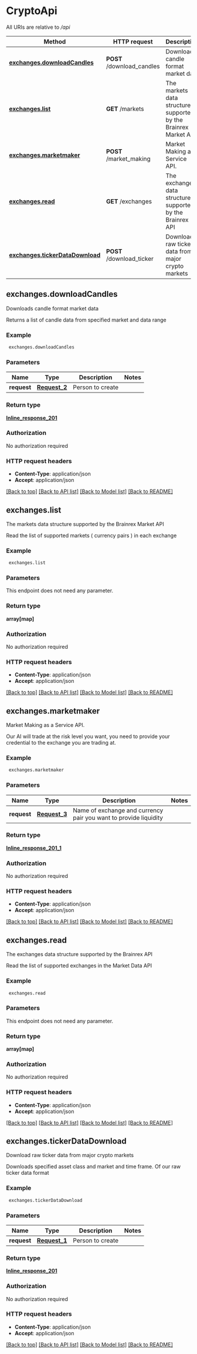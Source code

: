 # CryptoApi

All URIs are relative to */api*

Method | HTTP request | Description
------------- | ------------- | -------------
[**exchanges.downloadCandles**](CryptoApi.md#exchanges.downloadCandles) | **POST** /download_candles | Downloads candle format market data
[**exchanges.list**](CryptoApi.md#exchanges.list) | **GET** /markets | The markets data structure supported by the Brainrex Market API
[**exchanges.marketmaker**](CryptoApi.md#exchanges.marketmaker) | **POST** /market_making | Market Making as a Service API.
[**exchanges.read**](CryptoApi.md#exchanges.read) | **GET** /exchanges | The exchanges data structure supported by the Brainrex API
[**exchanges.tickerDataDownload**](CryptoApi.md#exchanges.tickerDataDownload) | **POST** /download_ticker | Download raw ticker data from major crypto markets


## **exchanges.downloadCandles**

Downloads candle format market data

Returns a list of candle data from specified market and data range

### Example
```bash
 exchanges.downloadCandles
```

### Parameters

Name | Type | Description  | Notes
------------- | ------------- | ------------- | -------------
 **request** | [**Request_2**](Request_2.md) | Person to create |

### Return type

[**Inline_response_201**](Inline_response_201.md)

### Authorization

No authorization required

### HTTP request headers

 - **Content-Type**: application/json
 - **Accept**: application/json

[[Back to top]](#) [[Back to API list]](../README.md#documentation-for-api-endpoints) [[Back to Model list]](../README.md#documentation-for-models) [[Back to README]](../README.md)

## **exchanges.list**

The markets data structure supported by the Brainrex Market API

Read the list of supported markets ( currency pairs ) in each exchange

### Example
```bash
 exchanges.list
```

### Parameters
This endpoint does not need any parameter.

### Return type

**array[map]**

### Authorization

No authorization required

### HTTP request headers

 - **Content-Type**: application/json
 - **Accept**: application/json

[[Back to top]](#) [[Back to API list]](../README.md#documentation-for-api-endpoints) [[Back to Model list]](../README.md#documentation-for-models) [[Back to README]](../README.md)

## **exchanges.marketmaker**

Market Making as a Service API.

Our AI will trade at the risk level you want, you need to provide your credential to the exchange you are trading at.

### Example
```bash
 exchanges.marketmaker
```

### Parameters

Name | Type | Description  | Notes
------------- | ------------- | ------------- | -------------
 **request** | [**Request_3**](Request_3.md) | Name of exchange and currency pair you want to provide liquidity |

### Return type

[**Inline_response_201_1**](Inline_response_201_1.md)

### Authorization

No authorization required

### HTTP request headers

 - **Content-Type**: application/json
 - **Accept**: application/json

[[Back to top]](#) [[Back to API list]](../README.md#documentation-for-api-endpoints) [[Back to Model list]](../README.md#documentation-for-models) [[Back to README]](../README.md)

## **exchanges.read**

The exchanges data structure supported by the Brainrex API

Read the list of supported exchanges in the Market Data API

### Example
```bash
 exchanges.read
```

### Parameters
This endpoint does not need any parameter.

### Return type

**array[map]**

### Authorization

No authorization required

### HTTP request headers

 - **Content-Type**: application/json
 - **Accept**: application/json

[[Back to top]](#) [[Back to API list]](../README.md#documentation-for-api-endpoints) [[Back to Model list]](../README.md#documentation-for-models) [[Back to README]](../README.md)

## **exchanges.tickerDataDownload**

Download raw ticker data from major crypto markets

Downloads specified asset class and market and time frame. Of our raw ticker data format

### Example
```bash
 exchanges.tickerDataDownload
```

### Parameters

Name | Type | Description  | Notes
------------- | ------------- | ------------- | -------------
 **request** | [**Request_1**](Request_1.md) | Person to create |

### Return type

[**Inline_response_201**](Inline_response_201.md)

### Authorization

No authorization required

### HTTP request headers

 - **Content-Type**: application/json
 - **Accept**: application/json

[[Back to top]](#) [[Back to API list]](../README.md#documentation-for-api-endpoints) [[Back to Model list]](../README.md#documentation-for-models) [[Back to README]](../README.md)

